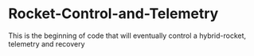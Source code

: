 Rocket-Control-and-Telemetry
============================

This is the beginning of code that will eventually control a hybrid-rocket, telemetry and recovery

